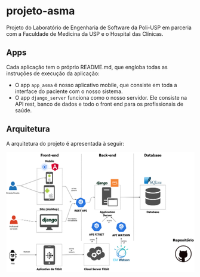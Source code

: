 # projeto-asma
Projeto do Laboratório de Engenharia de Software da Poli-USP em parceria com a Faculdade de Medicina da USP e o Hospital das Clínicas.

## Apps
Cada aplicação tem o próprio README.md, que engloba todas as instruções de execução da aplicação:
- O app ```app_asma``` é nosso aplicativo mobile, que consiste em toda a interface do paciente com o nosso sistema.
- O app ```django_server``` funciona como o nosso servidor. Ele consiste na API rest, banco de dados e todo o front end para os profissionais de saúde.

## Arquitetura
A arquitetura do projeto é apresentada à seguir:

![arquitetura](diagrama_final_redes.jpg)